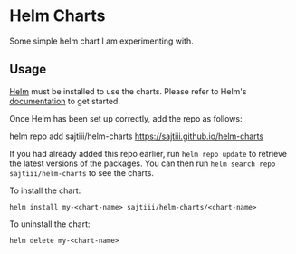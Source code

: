 # Helm Charts

Some simple helm chart I am experimenting with.

## Usage

[Helm](https://helm.sh) must be installed to use the charts.  Please refer to
Helm's [documentation](https://helm.sh/docs) to get started.

Once Helm has been set up correctly, add the repo as follows:

  helm repo add sajtiii/helm-charts https://sajtiii.github.io/helm-charts

If you had already added this repo earlier, run `helm repo update` to retrieve
the latest versions of the packages.  You can then run `helm search repo
sajtiii/helm-charts` to see the charts.

To install the <chart-name> chart:

    helm install my-<chart-name> sajtiii/helm-charts/<chart-name>

To uninstall the chart:

    helm delete my-<chart-name>